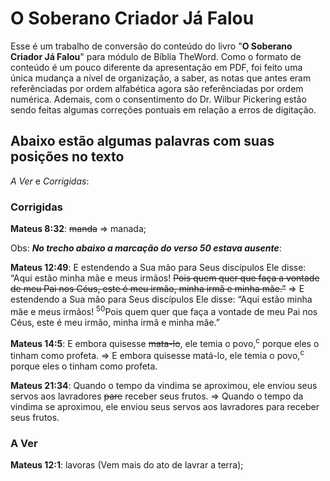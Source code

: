 # O Soberano Criador Já Falou

Esse é um trabalho de conversão do conteúdo do livro "**O Soberano Criador Já Falou**" para módulo de Bíblia TheWord. Como o formato de conteúdo é um pouco diferente da apresentação em PDF, foi feito uma única mudança a nível de organização, a saber, as notas que antes eram referênciadas por ordem alfabética agora são referênciadas por ordem numérica. Ademais, com o consentimento do Dr. Wilbur Pickering estão sendo feitas algumas correções pontuais em relação a erros de digitação.

## Abaixo estão algumas palavras com suas posições no texto
*A Ver* e *Corrigidas*:

### Corrigidas
**Mateus 8:32**: ~~manda~~ => manada;

Obs: **_No trecho abaixo a marcação do verso 50 estava ausente_**: <br>

**Mateus 12:49**: E estendendo a Sua mão para Seus discípulos Ele disse: “Aqui estão minha mãe e meus irmãos! ~~Pois quem quer que faça a vontade de meu Pai nos Céus, este é meu irmão, minha irmã e minha mãe.”~~ => E estendendo a Sua mão para Seus discípulos Ele disse: “Aqui estão minha mãe e meus irmãos! <sup>50</sup>Pois quem quer que faça a vontade de meu Pai nos Céus, este é meu irmão, minha irmã e minha mãe.”

**Mateus 14:5**: E embora quisesse ~~mata-lo~~, ele temia o povo,<sup>c</sup> porque eles o tinham como profeta. => E embora quisesse matá-lo, ele temia o povo,<sup>c</sup> porque eles o tinham como profeta.

**Mateus 21:34**: Quando o tempo da vindima se aproximou, ele enviou seus servos aos lavradores ~~pare~~ receber seus frutos. => Quando o tempo da vindima se aproximou, ele enviou seus servos aos lavradores para receber seus frutos.

### A Ver
**Mateus 12:1**: lavoras (Vem mais do ato de lavrar a terra);